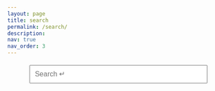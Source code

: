 ```yaml
---
layout: page
title: search
permalink: /search/
description:
nav: true
nav_order: 3
---
```


<style>
  #search-container {
    text-align: center !important;
    margin-top: 20px;
  }

  #search-input {
    width: 80%;
    padding: 10px;
    font-size: 16px;
  }

  #results-container {
    list-style-type: none;
    padding: 0;
    margin: 20px 0;
    text-align: left; /* Aligning results left as before */
  }

  #results-container li {
    margin-bottom: 10px;
  }

  font[color="#ee82ee"] {
    /* highlight styling */
  }

  /* This class can be used to center no results text if you prefer not to use inline styles */
  .no-results-found {
    text-align: center;
    font-style: italic;
    color: #666;
    margin-top: 20px;
  }
</style>

<div id="search-container">
  <input type="text" id="search-input" placeholder="Search ↵">
  <ul id="results-container"></ul>
</div>

<script src="/js/search-script.js" type="text/javascript"></script>

<script>
  var searchInput = document.getElementById('search-input');

  SimpleJekyllSearch({
    searchInput: searchInput,
    resultsContainer: document.getElementById('results-container'),
    searchResultTemplate: '<li><a href="{url}"><h2>{title}</h2></a><span>{content}</span></li>',
    noResultsText: '<li class="no-results-found">No results found</li>',
    templateMiddleware: function (prop, value, template) {
      if (prop === 'content') {
        var searchTerm = searchInput.value.toLowerCase();
        var lowerValue = value.toLowerCase();
        var wordIndex = lowerValue.indexOf(searchTerm);

        if (wordIndex >= 0) {
          var excerpt = value.slice(Math.max(wordIndex - 70, 0), Math.min(wordIndex + 70, value.length));
          return excerpt.toLowerCase().replace(searchTerm, '<font color="#ee82ee">' + searchInput.value + '</font>');
        }
        return value;
      }
      return value;
    },
    json: '{{ site.baseurl }}/search.json',
  });

  // Pressing enter selects the first search result
  searchInput.addEventListener('keydown', function(event) {
    if (event.key === 'Enter') {
      console.log('Enter key pressed');
      var firstLink = document.querySelector('#results-container li a');
      if (firstLink) {
        window.location = firstLink.href;
      }
    }
  });
</script>

